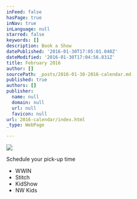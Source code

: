 ```yaml
---
inFeed: false
hasPage: true
inNav: true
inLanguage: null
starred: false
keywords: []
description: Book a Show
datePublished: '2016-01-30T17:05:01.040Z'
dateModified: '2016-01-30T17:04:56.831Z'
title: February 2016
author: []
sourcePath: _posts/2016-01-30-2016-calendar.md
published: true
authors: []
publisher:
  name: null
  domain: null
  url: null
  favicon: null
url: 2016-calendar/index.html
_type: WebPage

---
```

![](https://s3-us-west-2.amazonaws.com/the-grid-img/p/1b36396f96daeeac4dba72b65b0cb6f6ac7cb5a1.jpg)

Schedule your pick-up time

* WWIN
* Stitch
* KidShow
* NW Kids